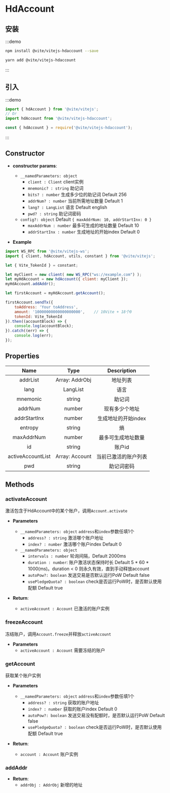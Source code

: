 # HdAccount

## 安装

:::demo
```bash tab:npm
npm install @vite/vitejs-hdaccount --save
```

```bash tab:yarn
yarn add @vite/vitejs-hdaccount
```
:::

## 引入

:::demo
```javascript tab:ES6
import { hdAccount } from '@vite/vitejs';
// Or
import hdAccount from '@vite/vitejs-hdaccount';
```

```javascript tab:require
const { hdAccount } = require('@vite/vitejs-hdaccount');
```
:::

## Constructor

- **constructor params**: 
    * `__namedParameters: object`
        - `client : Client` client实例
        - `mnemonic? : string` 助记词
        - `bits? : number` 生成多少位的助记词 Default 256
        - `addrNum? : number` 当前所需地址数量 Default 1
        - `lang? : LangList` 语言 Default english
        - `pwd? : string` 助记词密码
    * `config?: object` Default `{ maxAddrNum: 10, addrStartInx: 0 }`
        - `maxAddrNum : number` 最多可生成的地址数量 Default 10
        - `addrStartInx : number` 生成地址的开始index Default 0

- **Example**
```javascript
import WS_RPC from '@vite/vitejs-ws';
import { client, hdAccount, utils, constant } from '@vite/vitejs';

let { Vite_TokenId } = constant;

let myClient = new client( new WS_RPC("ws://example.com") );
let myHdAccount = new hdAccount({ client: myClient });
myHdAccount.addAddr();

let firstAccount = myHdAccount.getAccount();

firstAccount.sendTx({
    toAddress: 'Your toAddress',
    amount: '10000000000000000000',    // 10Vite + 18个0
    tokenId: Vite_TokenId
}).then((accountBlock) => {
    console.log(accountBlock);
}).catch((err) => {
    console.log(err);
});
```

## Properties

|  Name  | Type | Description |
|:------------:|:-----:|:-----:|
| addrList | Array: AddrObj | 地址列表 |
| lang | LangList | 语言 |
| mnemonic | string | 助记词 |
| addrNum | number | 现有多少个地址 |
| addrStartInx | number | 生成地址的开始index |
| entropy | string | 熵 |
| maxAddrNum | number | 最多可生成地址数量  |
| id | string | 账户id |
| activeAccountList | Array: Account | 当前已激活的账户列表 |
| pwd | string | 助记词密码 |

## Methods

### activateAccount
激活包含于HdAccount中的某个账户，调用`Account.activate`

- **Parameters**
    * `__namedParameters: object` `address`和`index`参数任填1个
        - `address? : string` 激活哪个账户地址
        - `index? : number` 激活哪个账户index Default 0
    * `__namedParameters: object`
        - `intervals : number` 轮询间隔，Default 2000ms
        - `duration : number`: 账户激活状态保持时长 Default 5 * 60 * 1000(ms)。duration < 0 则永久有效，直到手动释放account
        - `autoPow?: boolean` 发送交易是否默认运行PoW Default false
        - `usePledgeQuota? : boolean` check是否运行PoW时，是否默认使用配额 Default true

- **Return**:
    * `activeAccount : Account` 已激活的账户实例

### freezeAccount
冻结账户，调用`Account.freeze`并释放`activeAccount`

- **Parameters** 
    * `activeAccount : Account` 需要冻结的账户

### getAccount
获取某个账户实例

- **Parameters**
    * `__namedParameters: object` `address`和`index`参数任填1个
        - `address? : string` 获取的账户地址
        - `index? : number` 获取的账户index Default 0
        - `autoPow?: boolean` 发送交易没有配额时，是否默认运行PoW Default false
        - `usePledgeQuota? : boolean` check是否运行PoW时，是否默认使用配额 Default true

- **Return**:
    * `account : Account` 账户实例

### addAddr

- **Return**:
    * `addrObj : AddrObj` 新增的地址
